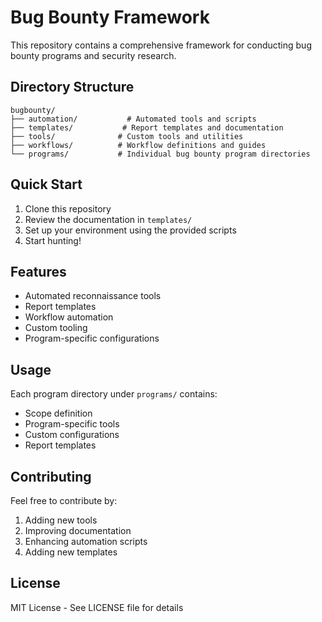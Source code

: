 # Bug Bounty Framework

This repository contains a comprehensive framework for conducting bug bounty programs and security research.

## Directory Structure

```
bugbounty/
├── automation/           # Automated tools and scripts
├── templates/           # Report templates and documentation
├── tools/              # Custom tools and utilities
├── workflows/          # Workflow definitions and guides
└── programs/           # Individual bug bounty program directories
```

## Quick Start

1. Clone this repository
2. Review the documentation in `templates/`
3. Set up your environment using the provided scripts
4. Start hunting!

## Features

- Automated reconnaissance tools
- Report templates
- Workflow automation
- Custom tooling
- Program-specific configurations

## Usage

Each program directory under `programs/` contains:
- Scope definition
- Program-specific tools
- Custom configurations
- Report templates

## Contributing

Feel free to contribute by:
1. Adding new tools
2. Improving documentation
3. Enhancing automation scripts
4. Adding new templates

## License

MIT License - See LICENSE file for details
